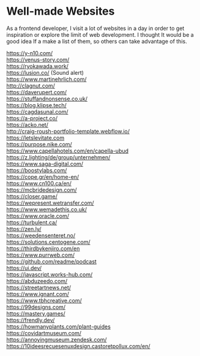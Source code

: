 # Well-made Websites

As a frontend developer, I visit a lot of websites in a day in order to get inspiration or explore the limit of web development. I thought It would be a good idea If a make a list of them, so others can take advantage of this.

https://y-n10.com/ <br />
https://venus-story.com/ <br />
https://ryokawada.work/ <br />
https://lusion.co/ (Sound alert) <br />
https://www.martinehrlich.com/ <br />
http://clagnut.com/ <br />
https://daverupert.com/ <br />
https://stuffandnonsense.co.uk/ <br />
https://blog.klipse.tech/ <br />
https://cagdasunal.com/ <br />
https://a-project.co/ <br />
https://acko.net/ <br />
http://craig-roush-portfolio-template.webflow.io/ <br />
https://letslevitate.com <br />
https://purpose.nike.com/ <br />
https://www.capellahotels.com/en/capella-ubud <br />
https://z.lighting/de/group/unternehmen/ <br />
https://www.saga-digital.com/ <br />
https://boostylabs.com/ <br />
https://cope.gr/en/home-en/ <br />
https://www.cn100.ca/en/ <br />
https://mcbridedesign.com/ <br />
https://closer.game/ <br />
https://wepresent.wetransfer.com/ <br />
https://www.wemadethis.co.uk/ <br />
https://www.oracle.com/ <br />
https://turbulent.ca/ <br />
https://zen.ly/ <br />
https://weedensenteret.no/ <br />
https://solutions.centogene.com/ <br />
https://thirdbykenjiro.com/en <br />
https://www.purrweb.com/ <br />
https://github.com/readme/podcast <br />
https://ui.dev/ <br />
https://javascript.works-hub.com/ <br />
https://abduzeedo.com/ <br />
https://streetartnews.net/ <br />
https://www.ignant.com/ <br />
https://www.tbhcreative.com/ <br />
https://99designs.com/ <br />
https://mastery.games/ <br />
https://frendly.dev/ <br />
https://howmanyplants.com/plant-guides <br />
https://covidartmuseum.com/ <br />
https://annoyingmuseum.zendesk.com/ <br />
https://10ideesrecuesenuxdesign.castoretpollux.com/en/ <br />
